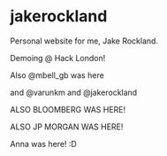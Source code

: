 # jakerockland
Personal website for me, Jake Rockland.

Demoing @ Hack London!

Also @mbell_gb was here

and @varunkm and @jakerockland

ALSO BLOOMBERG WAS HERE!

ALSO JP MORGAN WAS HERE!

Anna was here! :D

